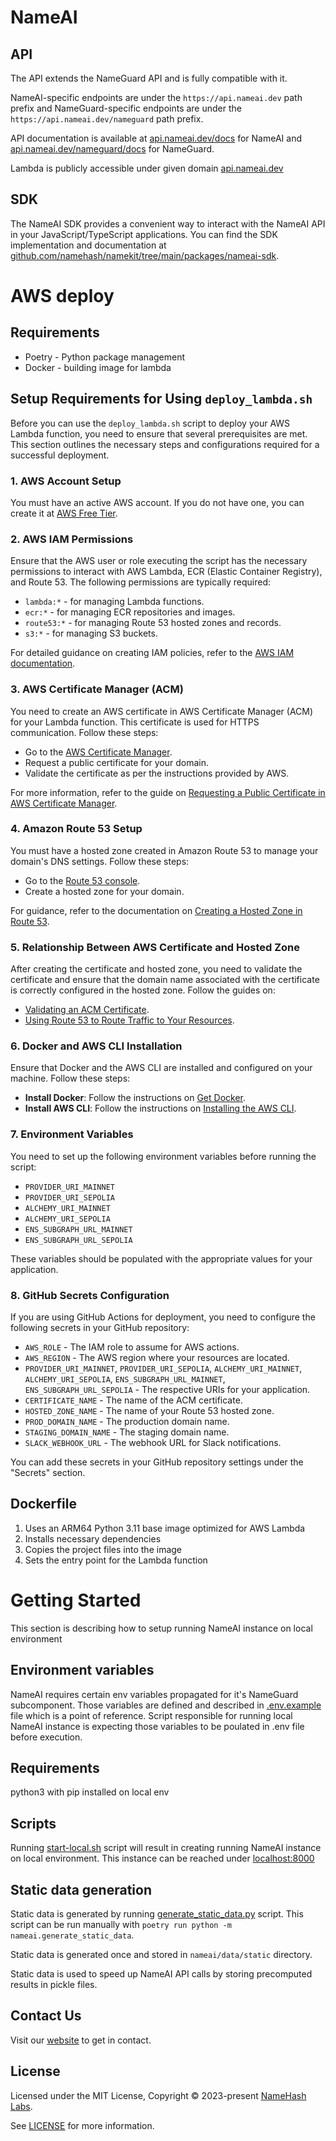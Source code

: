 # NameAI

## API
The API extends the NameGuard API and is fully compatible with it.

NameAI-specific endpoints are under the `https://api.nameai.dev` path prefix and
NameGuard-specific endpoints are under the `https://api.nameai.dev/nameguard` path prefix.

API documentation is available at [api.nameai.dev/docs](https://api.nameai.dev/docs) for NameAI and [api.nameai.dev/nameguard/docs](https://api.nameai.dev/nameguard/docs) for NameGuard.

Lambda is publicly accessible under given domain [api.nameai.dev](https://api.nameai.dev)

## SDK
The NameAI SDK provides a convenient way to interact with the NameAI API in your JavaScript/TypeScript applications. You can find the SDK implementation and documentation at [github.com/namehash/namekit/tree/main/packages/nameai-sdk](https://github.com/namehash/namekit/tree/main/packages/nameai-sdk).

# AWS deploy
## Requirements
- Poetry - Python package management
- Docker - building image for lambda

## Setup Requirements for Using `deploy_lambda.sh`

Before you can use the `deploy_lambda.sh` script to deploy your AWS Lambda function, you need to ensure that several prerequisites are met. This section outlines the necessary steps and configurations required for a successful deployment.

### 1. AWS Account Setup
You must have an active AWS account. If you do not have one, you can create it at [AWS Free Tier](https://aws.amazon.com/free/).

### 2. AWS IAM Permissions
Ensure that the AWS user or role executing the script has the necessary permissions to interact with AWS Lambda, ECR (Elastic Container Registry), and Route 53. The following permissions are typically required:

- `lambda:*` - for managing Lambda functions.
- `ecr:*` - for managing ECR repositories and images.
- `route53:*` - for managing Route 53 hosted zones and records.
- `s3:*` - for managing S3 buckets.

For detailed guidance on creating IAM policies, refer to the [AWS IAM documentation](https://docs.aws.amazon.com/IAM/latest/UserGuide/access_policies_create.html).

### 3. AWS Certificate Manager (ACM)
You need to create an AWS certificate in AWS Certificate Manager (ACM) for your Lambda function. This certificate is used for HTTPS communication. Follow these steps:

- Go to the [AWS Certificate Manager](https://console.aws.amazon.com/acm/home).
- Request a public certificate for your domain.
- Validate the certificate as per the instructions provided by AWS.

For more information, refer to the guide on [Requesting a Public Certificate in AWS Certificate Manager](https://docs.aws.amazon.com/acm/latest/userguide/gs-acm-request-public.html).

### 4. Amazon Route 53 Setup
You must have a hosted zone created in Amazon Route 53 to manage your domain's DNS settings. Follow these steps:

- Go to the [Route 53 console](https://console.aws.amazon.com/route53/home).
- Create a hosted zone for your domain.

For guidance, refer to the documentation on [Creating a Hosted Zone in Route 53](https://docs.aws.amazon.com/Route53/latest/DeveloperGuide/CreatingHostedZone.html).

### 5. Relationship Between AWS Certificate and Hosted Zone
After creating the certificate and hosted zone, you need to validate the certificate and ensure that the domain name associated with the certificate is correctly configured in the hosted zone. Follow the guides on:

- [Validating an ACM Certificate](https://docs.aws.amazon.com/acm/latest/userguide/gs-acm-validate.html).
- [Using Route 53 to Route Traffic to Your Resources](https://docs.aws.amazon.com/Route53/latest/DeveloperGuide/routing-to-resources.html).

### 6. Docker and AWS CLI Installation
Ensure that Docker and the AWS CLI are installed and configured on your machine. Follow these steps:

- **Install Docker**: Follow the instructions on [Get Docker](https://docs.docker.com/get-docker/).
- **Install AWS CLI**: Follow the instructions on [Installing the AWS CLI](https://docs.aws.amazon.com/cli/latest/userguide/getting-started-install.html).

### 7. Environment Variables
You need to set up the following environment variables before running the script:

- `PROVIDER_URI_MAINNET`
- `PROVIDER_URI_SEPOLIA`
- `ALCHEMY_URI_MAINNET`
- `ALCHEMY_URI_SEPOLIA`
- `ENS_SUBGRAPH_URL_MAINNET`
- `ENS_SUBGRAPH_URL_SEPOLIA`

These variables should be populated with the appropriate values for your application.

### 8. GitHub Secrets Configuration
If you are using GitHub Actions for deployment, you need to configure the following secrets in your GitHub repository:

- `AWS_ROLE` - The IAM role to assume for AWS actions.
- `AWS_REGION` - The AWS region where your resources are located.
- `PROVIDER_URI_MAINNET`, `PROVIDER_URI_SEPOLIA`, `ALCHEMY_URI_MAINNET`, `ALCHEMY_URI_SEPOLIA`, `ENS_SUBGRAPH_URL_MAINNET`, `ENS_SUBGRAPH_URL_SEPOLIA` - The respective URIs for your application.
- `CERTIFICATE_NAME` - The name of the ACM certificate.
- `HOSTED_ZONE_NAME` - The name of your Route 53 hosted zone.
- `PROD_DOMAIN_NAME` - The production domain name.
- `STAGING_DOMAIN_NAME` - The staging domain name.
- `SLACK_WEBHOOK_URL` - The webhook URL for Slack notifications.

You can add these secrets in your GitHub repository settings under the "Secrets" section.

## Dockerfile
1. Uses an ARM64 Python 3.11 base image optimized for AWS Lambda
2. Installs necessary dependencies
3. Copies the project files into the image
4. Sets the entry point for the Lambda function


# Getting Started
This section is describing how to setup running NameAI instance on local environment

## Environment variables
NameAI requires certain env variables propagated for it's NameGuard subcomponent.
Those variables are defined and described in [.env.example](./.env.example) file which is a point of reference.
Script responsible for running local NameAI instance is expecting those variables to be poulated in .env file before execution.

## Requirements
python3 with pip installed on local env

## Scripts
Running [start-local.sh](./start-local.sh) script will result in creating running NameAI instance on local environment.
This instance can be reached under [localhost:8000](localhost:8000) 

## Static data generation
Static data is generated by running [generate_static_data.py](./nameai/generate_static_data.py) script.
This script can be run manually with `poetry run python -m nameai.generate_static_data`.

Static data is generated once and stored in `nameai/data/static` directory.

Static data is used to speed up NameAI API calls by storing precomputed results in pickle files.

## Contact Us

Visit our [website](https://namehashlabs.org/) to get in contact.

## License

Licensed under the MIT License, Copyright © 2023-present [NameHash Labs](https://namehashlabs.org).

See [LICENSE](./LICENSE) for more information.